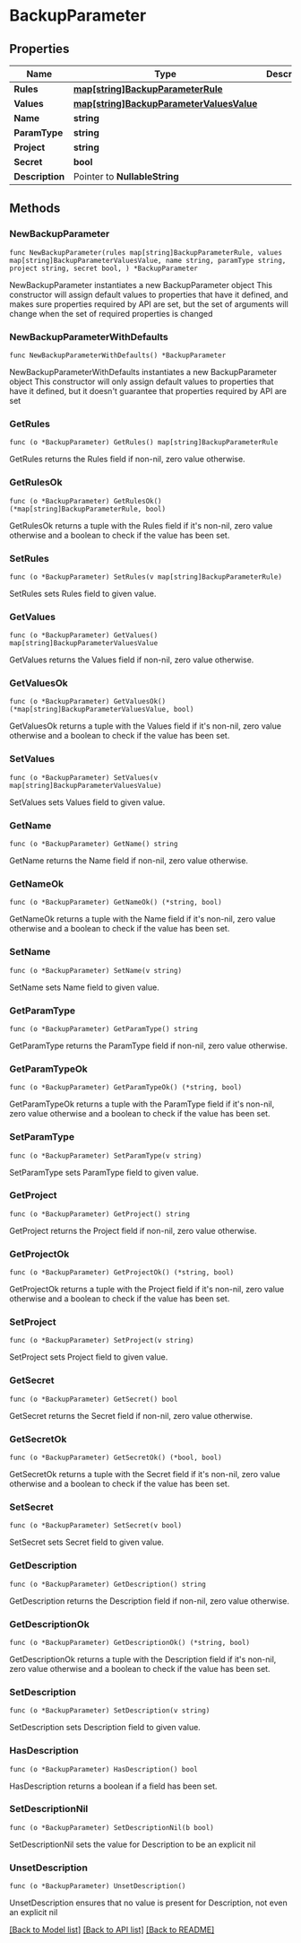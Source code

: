# BackupParameter

## Properties

Name | Type | Description | Notes
------------ | ------------- | ------------- | -------------
**Rules** | [**map[string]BackupParameterRule**](BackupParameterRule.md) |  | 
**Values** | [**map[string]BackupParameterValuesValue**](BackupParameterValuesValue.md) |  | 
**Name** | **string** |  | 
**ParamType** | **string** |  | 
**Project** | **string** |  | 
**Secret** | **bool** |  | 
**Description** | Pointer to **NullableString** |  | [optional] 

## Methods

### NewBackupParameter

`func NewBackupParameter(rules map[string]BackupParameterRule, values map[string]BackupParameterValuesValue, name string, paramType string, project string, secret bool, ) *BackupParameter`

NewBackupParameter instantiates a new BackupParameter object
This constructor will assign default values to properties that have it defined,
and makes sure properties required by API are set, but the set of arguments
will change when the set of required properties is changed

### NewBackupParameterWithDefaults

`func NewBackupParameterWithDefaults() *BackupParameter`

NewBackupParameterWithDefaults instantiates a new BackupParameter object
This constructor will only assign default values to properties that have it defined,
but it doesn't guarantee that properties required by API are set

### GetRules

`func (o *BackupParameter) GetRules() map[string]BackupParameterRule`

GetRules returns the Rules field if non-nil, zero value otherwise.

### GetRulesOk

`func (o *BackupParameter) GetRulesOk() (*map[string]BackupParameterRule, bool)`

GetRulesOk returns a tuple with the Rules field if it's non-nil, zero value otherwise
and a boolean to check if the value has been set.

### SetRules

`func (o *BackupParameter) SetRules(v map[string]BackupParameterRule)`

SetRules sets Rules field to given value.


### GetValues

`func (o *BackupParameter) GetValues() map[string]BackupParameterValuesValue`

GetValues returns the Values field if non-nil, zero value otherwise.

### GetValuesOk

`func (o *BackupParameter) GetValuesOk() (*map[string]BackupParameterValuesValue, bool)`

GetValuesOk returns a tuple with the Values field if it's non-nil, zero value otherwise
and a boolean to check if the value has been set.

### SetValues

`func (o *BackupParameter) SetValues(v map[string]BackupParameterValuesValue)`

SetValues sets Values field to given value.


### GetName

`func (o *BackupParameter) GetName() string`

GetName returns the Name field if non-nil, zero value otherwise.

### GetNameOk

`func (o *BackupParameter) GetNameOk() (*string, bool)`

GetNameOk returns a tuple with the Name field if it's non-nil, zero value otherwise
and a boolean to check if the value has been set.

### SetName

`func (o *BackupParameter) SetName(v string)`

SetName sets Name field to given value.


### GetParamType

`func (o *BackupParameter) GetParamType() string`

GetParamType returns the ParamType field if non-nil, zero value otherwise.

### GetParamTypeOk

`func (o *BackupParameter) GetParamTypeOk() (*string, bool)`

GetParamTypeOk returns a tuple with the ParamType field if it's non-nil, zero value otherwise
and a boolean to check if the value has been set.

### SetParamType

`func (o *BackupParameter) SetParamType(v string)`

SetParamType sets ParamType field to given value.


### GetProject

`func (o *BackupParameter) GetProject() string`

GetProject returns the Project field if non-nil, zero value otherwise.

### GetProjectOk

`func (o *BackupParameter) GetProjectOk() (*string, bool)`

GetProjectOk returns a tuple with the Project field if it's non-nil, zero value otherwise
and a boolean to check if the value has been set.

### SetProject

`func (o *BackupParameter) SetProject(v string)`

SetProject sets Project field to given value.


### GetSecret

`func (o *BackupParameter) GetSecret() bool`

GetSecret returns the Secret field if non-nil, zero value otherwise.

### GetSecretOk

`func (o *BackupParameter) GetSecretOk() (*bool, bool)`

GetSecretOk returns a tuple with the Secret field if it's non-nil, zero value otherwise
and a boolean to check if the value has been set.

### SetSecret

`func (o *BackupParameter) SetSecret(v bool)`

SetSecret sets Secret field to given value.


### GetDescription

`func (o *BackupParameter) GetDescription() string`

GetDescription returns the Description field if non-nil, zero value otherwise.

### GetDescriptionOk

`func (o *BackupParameter) GetDescriptionOk() (*string, bool)`

GetDescriptionOk returns a tuple with the Description field if it's non-nil, zero value otherwise
and a boolean to check if the value has been set.

### SetDescription

`func (o *BackupParameter) SetDescription(v string)`

SetDescription sets Description field to given value.

### HasDescription

`func (o *BackupParameter) HasDescription() bool`

HasDescription returns a boolean if a field has been set.

### SetDescriptionNil

`func (o *BackupParameter) SetDescriptionNil(b bool)`

 SetDescriptionNil sets the value for Description to be an explicit nil

### UnsetDescription
`func (o *BackupParameter) UnsetDescription()`

UnsetDescription ensures that no value is present for Description, not even an explicit nil

[[Back to Model list]](../README.md#documentation-for-models) [[Back to API list]](../README.md#documentation-for-api-endpoints) [[Back to README]](../README.md)


